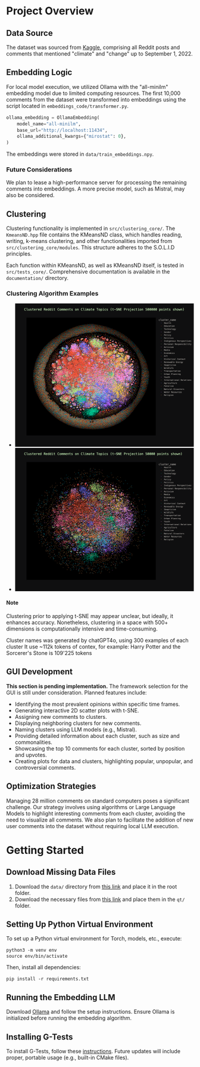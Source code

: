 # Project Overview

## Data Source

The dataset was sourced from [Kaggle](https://www.kaggle.com/datasets/pavellexyr/the-reddit-climate-change-dataset), comprising all Reddit posts and comments that mentioned "climate" and "change" up to September 1, 2022.

## Embedding Logic

For local model execution, we utilized Ollama with the "all-minilm" embedding model due to limited computing resources. The first 10,000 comments from the dataset were transformed into embeddings using the script located in `embeddings_code/transformer.py`.

```python
ollama_embedding = OllamaEmbedding(
    model_name="all-minilm",
    base_url="http://localhost:11434",
    ollama_additional_kwargs={"mirostat": 0},
)
```

The embeddings were stored in `data/train_embeddings.npy`.

### Future Considerations

We plan to lease a high-performance server for processing the remaining comments into embeddings. A more precise model, such as Mistral, may also be considered.

## Clustering

Clustering functionality is implemented in `src/clustering_core/`. The `KmeansND.hpp` file contains the KMeansND class, which handles reading, writing, k-means clustering, and other functionalities imported from `src/clustering_core/modules`. This structure adheres to the S.O.L.I.D principles.

Each function within KMeansND, as well as KMeansND itself, is tested in `src/tests_core/`. Comprehensive documentation is available in the `documentation/` directory.

### Clustering Algorithm Examples
- ![Clustering of row embeddings, show 500k](data/samples/500_000.png)
- ![Clustering of row embeddings, show 50k](data/samples/50_000.png)

#### Note

Clustering prior to applying t-SNE may appear unclear, but ideally, it enhances accuracy. Nonetheless, clustering in a space with 500+ dimensions is computationally intensive and time-consuming.

Cluster names was generated by chatGPT4o, using 300 examples of each cluster 
It use ~112k tokens of contex, for example: Harry Potter and the Sorcerer's Stone is 109'225 tokens

## GUI Development

**This section is pending implementation.** The framework selection for the GUI is still under consideration. Planned features include:

- Identifying the most prevalent opinions within specific time frames.
- Generating interactive 2D scatter plots with t-SNE.
- Assigning new comments to clusters.
- Displaying neighboring clusters for new comments.
- Naming clusters using LLM models (e.g., Mistral).
- Providing detailed information about each cluster, such as size and commonalities.
- Showcasing the top 10 comments for each cluster, sorted by position and upvotes.
- Creating plots for data and clusters, highlighting popular, unpopular, and controversial comments.

## Optimization Strategies

Managing 28 million comments on standard computers poses a significant challenge. Our strategy involves using algorithms or Large Language Models to highlight interesting comments from each cluster, avoiding the need to visualize all comments. We also plan to facilitate the addition of new user comments into the dataset without requiring local LLM execution.

# Getting Started

## Download Missing Data Files

1. Download the `data/` directory from [this link](https://disk.yandex.ru/d/phEJr2sHg5HMDg) and place it in the root folder.
2. Download the necessary files from [this link](https://disk.yandex.ru/d/bnCTQw8FYw24vw) and place them in the `qt/` folder.

## Setting Up Python Virtual Environment

To set up a Python virtual environment for Torch, models, etc., execute:

```
python3 -m venv env
source env/bin/activate
```

Then, install all dependencies:

```
pip install -r requirements.txt
```

## Running the Embedding LLM

Download [Ollama](https://ollama.com/download/mac) and follow the setup instructions. Ensure Ollama is initialized before running the embedding algorithm.

## Installing G-Tests

To install G-Tests, follow these [instructions](https://stackoverflow.com/questions/15852631/how-to-install-gtest-on-mac-os-x-with-homebrew). Future updates will include proper, portable usage (e.g., built-in CMake files).
